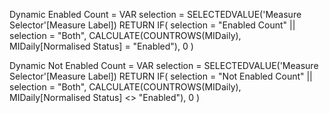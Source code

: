 Dynamic Enabled Count =
VAR selection = SELECTEDVALUE('Measure Selector'[Measure Label])
RETURN
IF(
    selection = "Enabled Count" || selection = "Both",
    CALCULATE(COUNTROWS(MIDaily), MIDaily[Normalised Status] = "Enabled"),
    0
)

Dynamic Not Enabled Count =
VAR selection = SELECTEDVALUE('Measure Selector'[Measure Label])
RETURN
IF(
    selection = "Not Enabled Count" || selection = "Both",
    CALCULATE(COUNTROWS(MIDaily), MIDaily[Normalised Status] <> "Enabled"),
    0
)